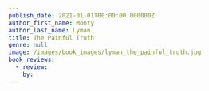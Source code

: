 ```yaml
---
publish_date: 2021-01-01T00:00:00.000000Z
author_first_name: Monty
author_last_name: Lyman
title: The Painful Truth
genre: null
image: /images/book_images/lyman_the_painful_truth.jpg
book_reviews:
  - review: 
    by: 
---
```

